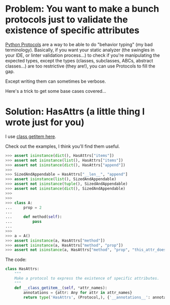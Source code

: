 # Problem: You want to make a bunch protocols just to validate the existence of specific attributes

[Python Protocols](https://www.python.org/dev/peps/pep-0544/) are a way to be able to do "behavior typing" (my bad terminology).
Basically, if you want your static analyzer (the swingles in your IDE, or linter validation process...) to check if you're manipulating the expected types, except the types (classes, subclasses, ABCs, abstract classes...) are too restrictive (they are!), you can use Protocols to fill the gap.

Except writing them can sometimes be verbose.

Here's a trick to get some base cases covered...

# Solution: HasAttrs (a little thing I wrote just for you)

I use [class getitem here](https://www.python.org/dev/peps/pep-0560/).

Check out the examples, I think you'll find them useful.

```python
>>> assert isinstance(dict(), HasAttrs["items"])
>>> assert not isinstance(list(), HasAttrs["items"])
>>> assert not isinstance(dict(), HasAttrs["append"])
>>>
>>> SizedAndAppendable = HasAttrs["__len__", "append"]
>>> assert isinstance(list(), SizedAndAppendable)
>>> assert not isinstance(tuple(), SizedAndAppendable)
>>> assert not isinstance(dict(), SizedAndAppendable)
>>>
>>>
>>> class A:
...     prop = 2
...
...     def method(self):
...         pass
...
>>>
>>> a = A()
>>> assert isinstance(a, HasAttrs["method"])
>>> assert isinstance(a, HasAttrs["method", "prop"])
>>> assert not isinstance(a, HasAttrs["method", "prop", "this_attr_does_not_exist"])
```

The code:

```python
class HasAttrs:
    """
    Make a protocol to express the existence of specific attributes.
    """
    def __class_getitem__(self, *attr_names):
        annotations = {attr: Any for attr in attr_names}
        return type('HasAttrs', (Protocol,), {'__annotations__': annotations})

```

